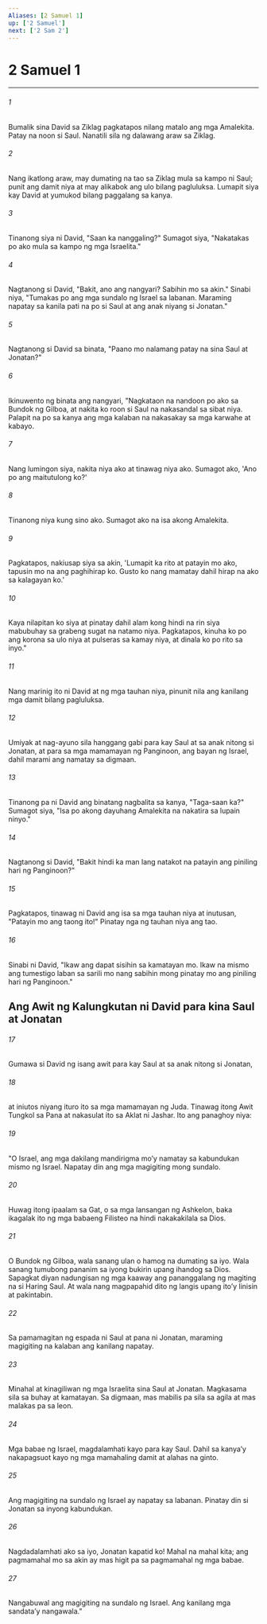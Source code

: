 ```yaml
---
Aliases: [2 Samuel 1]
up: ['2 Samuel']
next: ['2 Sam 2']
---
```

# 2 Samuel 1

***


###### 1 


Bumalik sina David sa Ziklag pagkatapos nilang matalo ang mga Amalekita. Patay na noon si Saul. Nanatili sila ng dalawang araw sa Ziklag. 


###### 2 


Nang ikatlong araw, may dumating na tao sa Ziklag mula sa kampo ni Saul; punit ang damit niya at may alikabok ang ulo bilang pagluluksa. Lumapit siya kay David at yumukod bilang paggalang sa kanya. 


###### 3 


Tinanong siya ni David, "Saan ka nanggaling?" Sumagot siya, "Nakatakas po ako mula sa kampo ng mga Israelita." 


###### 4 


Nagtanong si David, "Bakit, ano ang nangyari? Sabihin mo sa akin." Sinabi niya, "Tumakas po ang mga sundalo ng Israel sa labanan. Maraming napatay sa kanila pati na po si Saul at ang anak niyang si Jonatan." 


###### 5 


Nagtanong si David sa binata, "Paano mo nalamang patay na sina Saul at Jonatan?" 


###### 6 


Ikinuwento ng binata ang nangyari, "Nagkataon na nandoon po ako sa Bundok ng Gilboa, at nakita ko roon si Saul na nakasandal sa sibat niya. Palapit na po sa kanya ang mga kalaban na nakasakay sa mga karwahe at kabayo. 


###### 7 


Nang lumingon siya, nakita niya ako at tinawag niya ako. Sumagot ako, 'Ano po ang maitutulong ko?' 


###### 8 


Tinanong niya kung sino ako. Sumagot ako na isa akong Amalekita. 


###### 9 


Pagkatapos, nakiusap siya sa akin, 'Lumapit ka rito at patayin mo ako, tapusin mo na ang paghihirap ko. Gusto ko nang mamatay dahil hirap na ako sa kalagayan ko.' 


###### 10 


Kaya nilapitan ko siya at pinatay dahil alam kong hindi na rin siya mabubuhay sa grabeng sugat na natamo niya. Pagkatapos, kinuha ko po ang korona sa ulo niya at pulseras sa kamay niya, at dinala ko po rito sa inyo." 


###### 11 


Nang marinig ito ni David at ng mga tauhan niya, pinunit nila ang kanilang mga damit bilang pagluluksa. 


###### 12 


Umiyak at nag-ayuno sila hanggang gabi para kay Saul at sa anak nitong si Jonatan, at para sa mga mamamayan ng Panginoon, ang bayan ng Israel, dahil marami ang namatay sa digmaan. 


###### 13 


Tinanong pa ni David ang binatang nagbalita sa kanya, "Taga-saan ka?" Sumagot siya, "Isa po akong dayuhang Amalekita na nakatira sa lupain ninyo." 


###### 14 


Nagtanong si David, "Bakit hindi ka man lang natakot na patayin ang piniling hari ng Panginoon?" 


###### 15 


Pagkatapos, tinawag ni David ang isa sa mga tauhan niya at inutusan, "Patayin mo ang taong ito!" Pinatay nga ng tauhan niya ang tao. 


###### 16 


Sinabi ni David, "Ikaw ang dapat sisihin sa kamatayan mo. Ikaw na mismo ang tumestigo laban sa sarili mo nang sabihin mong pinatay mo ang piniling hari ng Panginoon." 

## Ang Awit ng Kalungkutan ni David para kina Saul at Jonatan 


###### 17 


Gumawa si David ng isang awit para kay Saul at sa anak nitong si Jonatan, 


###### 18 


at iniutos niyang ituro ito sa mga mamamayan ng Juda. Tinawag itong Awit Tungkol sa Pana at nakasulat ito sa Aklat ni Jashar. Ito ang panaghoy niya: 


###### 19 


"O Israel, ang mga dakilang mandirigma moʼy namatay sa kabundukan mismo ng Israel. Napatay din ang mga magigiting mong sundalo. 


###### 20 


Huwag itong ipaalam sa Gat, o sa mga lansangan ng Ashkelon, baka ikagalak ito ng mga babaeng Filisteo na hindi nakakakilala sa Dios. 


###### 21 


O Bundok ng Gilboa, wala sanang ulan o hamog na dumating sa iyo. Wala sanang tumubong pananim sa iyong bukirin upang ihandog sa Dios. Sapagkat diyan nadungisan ng mga kaaway ang pananggalang ng magiting na si Haring Saul. At wala nang magpapahid dito ng langis upang itoʼy linisin at pakintabin. 


###### 22 


Sa pamamagitan ng espada ni Saul at pana ni Jonatan, maraming magigiting na kalaban ang kanilang napatay. 


###### 23 


Minahal at kinagiliwan ng mga Israelita sina Saul at Jonatan. Magkasama sila sa buhay at kamatayan. Sa digmaan, mas mabilis pa sila sa agila at mas malakas pa sa leon. 


###### 24 


Mga babae ng Israel, magdalamhati kayo para kay Saul. Dahil sa kanyaʼy nakapagsuot kayo ng mga mamahaling damit at alahas na ginto. 


###### 25 


Ang magigiting na sundalo ng Israel ay napatay sa labanan. Pinatay din si Jonatan sa inyong kabundukan. 


###### 26 


Nagdadalamhati ako sa iyo, Jonatan kapatid ko! Mahal na mahal kita; ang pagmamahal mo sa akin ay mas higit pa sa pagmamahal ng mga babae. 


###### 27 


Nangabuwal ang magigiting na sundalo ng Israel. Ang kanilang mga sandataʼy nangawala."
